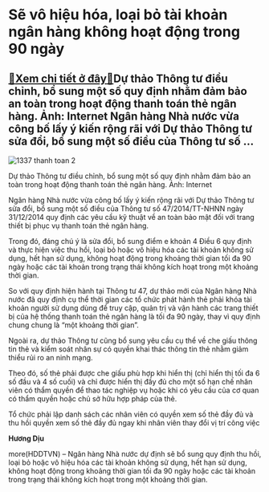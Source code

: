 Sẽ vô hiệu hóa, loại bỏ tài khoản ngân hàng không hoạt động trong 90 ngày
=========================================================================

[:gift:Xem chi tiết ở đây:gift:](https://hddtvn.com/se-vo-hieu-hoa-loai-bo-tai-khoan-ngan-hang-khong-hoat-dong-trong-90-ngay/)Dự thảo Thông tư điều chỉnh, bổ sung một số quy định nhằm đảm bảo an toàn trong hoạt động thanh toán thẻ ngân hàng. Ảnh: Internet Ngân hàng Nhà nước vừa công bố lấy ý kiến rộng rãi với Dự thảo Thông tư sửa đổi, bổ sung một số điều của Thông tư số …
--------------------------------------------------------------------------------------------------------------------------------------------------------------------------------------------------------------------------------------------------------





![1337 thanh toan 2](https://haiquanonline.com.vn/stores/news_dataimages/diulth/102020/05/14/in_article/1337_thanh_toan_2.jpg?rt=20201006154711 "Dự thảo Thông tư có một số điều chỉnh, bổ sung đáng chú ý nhằm đảm bảo an toàn trong hoạt động thanh toán thẻ ngân hàngẢnh minh họa: Internet")


Dự thảo Thông tư điều chỉnh, bổ sung một số quy định nhằm đảm bảo an toàn trong hoạt động thanh toán thẻ ngân hàng. Ảnh: Internet



Ngân hàng Nhà nước vừa công bố lấy ý kiến rộng rãi với Dự thảo Thông tư sửa đổi, bổ sung một số điều của Thông tư số 47/2014/TT-NHNN ngày 31/12/2014 quy định các yêu cầu kỹ thuật về an toàn bảo mật đối với trang thiết bị phục vụ thanh toán thẻ ngân hàng.


Trong đó, đáng chú ý là sửa đổi, bổ sung điểm e khoản 4 Điều 6 quy định và thực hiện việc thu hồi, loại bỏ hoặc vô hiệu hóa các tài khoản không sử dụng, hết hạn sử dụng, không hoạt động trong khoảng thời gian tối đa 90 ngày hoặc các tài khoản trong trạng thái không kích hoạt trong một khoảng thời gian.


So với quy định hiện hành tại Thông tư 47, dự thảo mới của Ngân hàng Nhà nước đã quy định cụ thể thời gian các tổ chức phát hành thẻ phải khóa tài khoản người sử dụng dùng để truy cập, quản trị và vận hành các trang thiết bị của hệ thống thanh toán thẻ ngân hàng là tối đa 90 ngày, thay vì quy định chung chung là “một khoảng thời gian”.


Ngoài ra, dự thảo Thông tư cũng bổ sung yêu cầu cụ thể về che giấu thông tin thẻ và kiểm soát nhân sự có quyền khai thác thông tin thẻ nhằm giảm thiểu rủi ro an ninh mạng.


Theo đó, số thẻ phải được che giấu phù hợp khi hiển thị (chỉ hiển thị tối đa 6 số đầu và 4 số cuối) và chỉ được hiển thị đầy đủ cho một số hạn chế nhân viên có thẩm quyền để thao tác nghiệp vụ hoặc khi có yêu cầu của cơ quan có thẩm quyền hoặc chủ sở hữu hợp pháp của thẻ.


Tổ chức phải lập danh sách các nhân viên có quyền xem số thẻ đầy đủ và thu hồi quyền xem số thẻ đầy đủ ngay khi nhân viên thay đổi vị trí công việc




**Hương Dịu**



more(HDDTVN) – Ngân hàng Nhà nước dự định sẽ bổ sung quy định thu hồi, loại bỏ hoặc vô hiệu hóa các tài khoản không sử dụng, hết hạn sử dụng, không hoạt động trong khoảng thời gian tối đa 90 ngày hoặc các tài khoản trong trạng thái không kích hoạt trong một khoảng thời gian.

